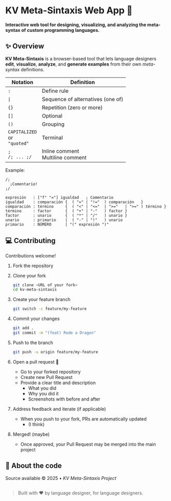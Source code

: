 # KV Meta-Sintaxis Web App 🧩

**Interactive web tool for designing, visualizing, and analyzing the meta-syntax of custom programming languages.**

## ✨ Overview

**KV Meta-Sintaxis** is a browser-based tool that lets language designers **edit**, **visualize**, **analyze**, and **generate examples** from their own _meta-syntax_ definitions.

| Notation                            | Definition                           |
| ----------------------------------- | ------------------------------------ |
| `:`                                 | Define rule                          |
| `\|`                                | Sequence of alternatives (one of)    |
| `{}`                                | Repetition (zero or more)            |
| `[]`                                | Optional                             |
| `()`                                | Grouping                             |
| `CAPITALIZED`<br/>or<br/>`"quoted"` | Terminal                             |
| `;`<br/>`/; ... ;/`                 | Inline comment<br/>Multiline comment |

Example:

```kvms
/;
  ¡Comentario!
;/

expresión   : ["f" "="] igualdad   ; Comentario
igualdad    : comparación {  ( "=" | "!="  ) comparación   }
comparación : término     {  ( "<" | "<="  | ">="   | ">=" ) término }
término     : factor      {  ( "+" | "-"   ) factor }
factor      : unario      {  ( "*" | "/"   ) unario }
unario      : primario    |  ( "-" | "!"   ) unario
primario    : NÚMERO      | "(" expresión ")"
```

## 💻 Contributing

Contributions welcome!

1. Fork the repository
2. Clone your fork

   ```bash
   git clone <URL of your fork>
   cd kv-meta-sintaxis
   ```

3. Create your feature branch

   ```bash
   git switch -c feature/my-feature
   ```

4. Commit your changes

   ```bash
   git add .
   git commit -m "(feat) Rode a Dragon"
   ```

5. Push to the branch

   ```bash
   git push -u origin feature/my-feature
   ```

6. Open a pull request 🎉
   - Go to your forked repository
   - Create new Pull Request
   - Provide a clear title and description
     - What you did
     - Why you did it
     - Screenshots with before and after

7. Address feedback and iterate (if applicable)
   - When you push to your fork, PRs are automatically updated
     - (I think)

8. Merged! (maybe)
   - Once approved, your Pull Request may be merged into the main project

## 🧾 About the code

Source available © 2025 • _KV Meta-Sintaxis Project_

##

> Built with ❤️ by language designer, for language designers.
